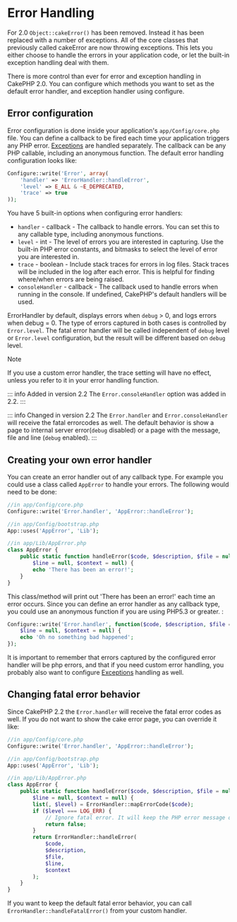 # Error Handling

For 2.0 `Object::cakeError()` has been removed. Instead it has been replaced with
a number of exceptions. All of the core classes that previously called cakeError
are now throwing exceptions. This lets you either choose to handle the errors
in your application code, or let the built-in exception handling deal with them.

There is more control than ever for error and exception handling in CakePHP 2.0.
You can configure which methods you want to set as the default error handler,
and exception handler using configure.

## Error configuration

Error configuration is done inside your application's `app/Config/core.php`
file. You can define a callback to be fired each time your application triggers
any PHP error. [Exceptions](../development/exceptions) are handled separately.
The callback can be any PHP callable, including an anonymous function. The
default error handling configuration looks like:

``` php
Configure::write('Error', array(
    'handler' => 'ErrorHandler::handleError',
    'level' => E_ALL & ~E_DEPRECATED,
    'trace' => true
));
```

You have 5 built-in options when configuring error handlers:

- `handler` - callback - The callback to handle errors. You can set this to any
  callable type, including anonymous functions.
- `level` - int - The level of errors you are interested in capturing. Use the
  built-in PHP error constants, and bitmasks to select the level of error you
  are interested in.
- `trace` - boolean - Include stack traces for errors in log files. Stack traces
  will be included in the log after each error. This is helpful for finding
  where/when errors are being raised.
- `consoleHandler` - callback - The callback used to handle errors when
  running in the console. If undefined, CakePHP's default handlers will be
  used.

ErrorHandler by default, displays errors when `debug` \> 0, and logs errors when
debug = 0. The type of errors captured in both cases is controlled by `Error.level`.
The fatal error handler will be called independent of `debug` level or `Error.level`
configuration, but the result will be different based on `debug` level.

> [!NOTE]
> If you use a custom error handler, the trace setting will have no effect,
> unless you refer to it in your error handling function.

::: info Added in version 2.2
The `Error.consoleHandler` option was added in 2.2.
:::

::: info Changed in version 2.2
The `Error.handler` and `Error.consoleHandler` will receive the fatal errorcodes as well. The default behavior is show a page to internal server error(`debug` disabled) or a page with the message, file and line (`debug` enabled).
:::

## Creating your own error handler

You can create an error handler out of any callback type. For example you could
use a class called `AppError` to handle your errors. The following would
need to be done:

``` php
//in app/Config/core.php
Configure::write('Error.handler', 'AppError::handleError');

//in app/Config/bootstrap.php
App::uses('AppError', 'Lib');

//in app/Lib/AppError.php
class AppError {
    public static function handleError($code, $description, $file = null,
        $line = null, $context = null) {
        echo 'There has been an error!';
    }
}
```

This class/method will print out 'There has been an error!' each time an error
occurs. Since you can define an error handler as any callback type, you could
use an anonymous function if you are using PHP5.3 or greater. :

``` php
Configure::write('Error.handler', function($code, $description, $file = null,
    $line = null, $context = null) {
    echo 'Oh no something bad happened';
});
```

It is important to remember that errors captured by the configured error handler will be php
errors, and that if you need custom error handling, you probably also want to configure
[Exceptions](../development/exceptions) handling as well.

## Changing fatal error behavior

Since CakePHP 2.2 the `Error.handler` will receive the fatal error codes as well.
If you do not want to show the cake error page, you can override it like:

``` php
//in app/Config/core.php
Configure::write('Error.handler', 'AppError::handleError');

//in app/Config/bootstrap.php
App::uses('AppError', 'Lib');

//in app/Lib/AppError.php
class AppError {
    public static function handleError($code, $description, $file = null,
        $line = null, $context = null) {
        list(, $level) = ErrorHandler::mapErrorCode($code);
        if ($level === LOG_ERR) {
            // Ignore fatal error. It will keep the PHP error message only
            return false;
        }
        return ErrorHandler::handleError(
            $code,
            $description,
            $file,
            $line,
            $context
        );
    }
}
```

If you want to keep the default fatal error behavior, you can call `ErrorHandler::handleFatalError()`
from your custom handler.
